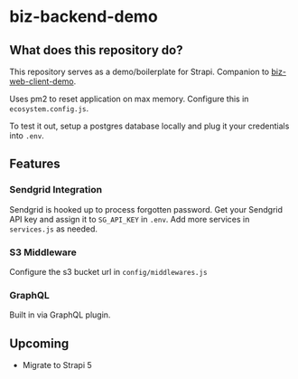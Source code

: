 # biz-backend-demo

## What does this repository do?
This repository serves as a demo/boilerplate for Strapi. Companion to [biz-web-client-demo](https://github.com/chenh1/biz-web-client-demo).

Uses pm2 to reset application on max memory. Configure this in `ecosystem.config.js`.

To test it out, setup a postgres database locally and plug it your credentials into `.env`.


## Features

### Sendgrid Integration
Sendgrid is hooked up to process forgotten password. Get your Sendgrid API key and assign it to `SG_API_KEY` in `.env`. Add more services in `services.js` as needed.

### S3 Middleware
Configure the s3 bucket url in `config/middlewares.js`

### GraphQL
Built in via GraphQL plugin.

## Upcoming
- Migrate to Strapi 5